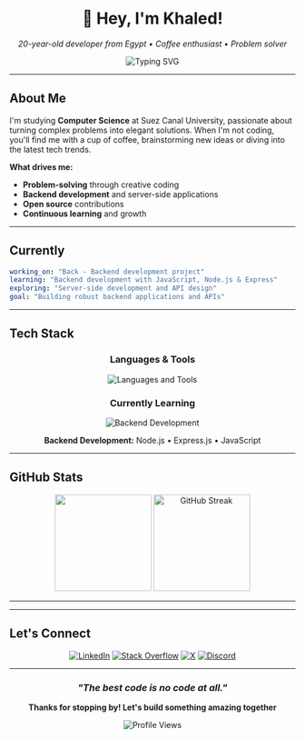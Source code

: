 <div align="center">

# 👋 Hey, I'm Khaled!

*20-year-old developer from Egypt • Coffee enthusiast • Problem solver*

<img src="https://readme-typing-svg.herokuapp.com?font=JetBrains+Mono&size=18&duration=3000&pause=1000&color=00D9FF&center=true&vCenter=true&width=500&lines=Full+Stack+Developer;ML+%26+AI+Enthusiast;Open+Source+Contributor;Always+Learning+%F0%9F%9A%80" alt="Typing SVG" />

---

</div>

## About Me

I'm studying **Computer Science** at Suez Canal University, passionate about turning complex problems into elegant solutions. When I'm not coding, you'll find me with a cup of coffee, brainstorming new ideas or diving into the latest tech trends.

**What drives me:**
- **Problem-solving** through creative coding
- **Backend development** and server-side applications  
- **Open source** contributions
- **Continuous learning** and growth

---

## Currently

```yaml
working_on: "Back - Backend development project"
learning: "Backend development with JavaScript, Node.js & Express"
exploring: "Server-side development and API design"
goal: "Building robust backend applications and APIs"
```

---

## Tech Stack

<div align="center">

### Languages & Tools
<img src="https://skillicons.dev/icons?i=python,js,cpp,c,git,linux,vscode&theme=dark" alt="Languages and Tools" />

### Currently Learning
<img src="https://skillicons.dev/icons?i=nodejs,express,mongodb&theme=dark" alt="Backend Development" />

**Backend Development:** Node.js • Express.js • JavaScript

</div>

---

## GitHub Stats

<div align="center">

<img height="170" src="https://github-readme-stats.vercel.app/api?username=MR-Unknown9&show_icons=true&theme=nord&include_all_commits=true&count_private=true&hide_border=true&bg_color=0D1117&title_color=00D9FF&icon_color=00D9FF&text_color=C9D1D9"/> <img height="170" src="https://streak-stats.demolab.com?user=MR-Unknown9&theme=dark&hide_border=true&background=0D1117&stroke=00D9FF&ring=00D9FF&fire=00D9FF&currStreakLabel=C9D1D9&sideLabels=C9D1D9&currStreakNum=00D9FF&sideNums=00D9FF" alt="GitHub Streak" />

</div>

---

---

## Let's Connect

<div align="center">

[![LinkedIn](https://img.shields.io/badge/LinkedIn-0A66C2?style=for-the-badge&logo=linkedin&logoColor=white)](https://www.linkedin.com/in/khaled-taha-6a780b299/)
[![Stack Overflow](https://img.shields.io/badge/Stack_Overflow-F58025?style=for-the-badge&logo=stackoverflow&logoColor=white)](https://stackoverflow.com/users/21764709/mrunknown19)
[![X](https://img.shields.io/badge/X-000000?style=for-the-badge&logo=x&logoColor=white)](https://x.com/Khaled_A_Taha1)
[![Discord](https://img.shields.io/badge/Discord-5865F2?style=for-the-badge&logo=discord&logoColor=white)](https://discord.com/users/1.unknown_.)

</div>

---

<div align="center">

### *"The best code is no code at all."*

**Thanks for stopping by! Let's build something amazing together**

![Profile Views](https://komarev.com/ghpvc/?username=MR-Unknown9&color=00d9ff&style=flat-square&label=visitors)

</div>

